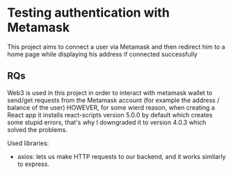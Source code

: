 # Testing authentication with Metamask

This project aims to connect a user via Metamask and then redirect him to a home page while displaying his address if connected successfully

## RQs
Web3 is used in this project in order to interact with metamask wallet to send/get requests from the Metamask account (for example the address / balance of the user)
HOWEVER, for some wierd reason, when creating a React app it installs react-scripts version 5.0.0 by default which creates some stupid errors, that's why I downgraded it to version 4.0.3 which solved the problems.

Used libraries:
- axios: lets us make HTTP requests to our backend, and it works similarly to express.
